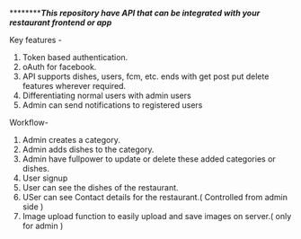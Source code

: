 
***********************This repository have API that can be integrated with your restaurant frontend or app***************

Key features - 
1. Token based authentication.
2. oAuth for facebook.
3. API supports dishes, users, fcm, etc. ends with get post put delete features wherever required.
4. Differentiating normal users with admin users
5. Admin can send notifications to registered users

Workflow-
1. Admin creates a category.
2. Admin adds dishes to the category.
3. Admin have fullpower to update or delete these added categories or dishes.
4. User signup
5. User can see the dishes of the restaurant.
7. USer can see Contact details for the restaurant.( Controlled from admin side )
8. Image upload function to easily upload and save images on server.( only for admin )
